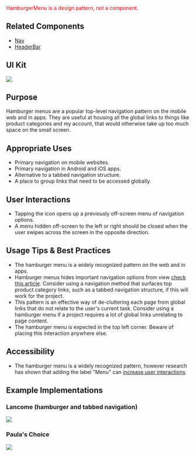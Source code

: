 <div style="color:red; margin-bottom:20px;">
    HamburgerMenu is a design pattern, not a component.
</div>

## Related Components

- [Nav](#!/Nav)
- [HeaderBar](#!/HeaderBar)

## UI Kit

![](../../assets/images/patterns/hamburger-menu/hamburger-uikit.png)

## Purpose

Hamburger menus are a popular top-level navigation pattern on the mobile web and in apps. They are useful at housing all the global links to things like product categories and my account, that would otherwise take up too much space on the small screen.

## Appropriate Uses

- Primary navigation on mobile websites.
- Primary navigation in Android and iOS apps.
- Alternative to a tabbed navigation structure.
- A place to group links that need to be accessed globally.

## User Interactions

- Tapping the icon opens up a previously off-screen menu of navigation options.
- A menu hidden off-screen to the left or right should be closed when the user swipes across the screen in the opposite direction.

## Usage Tips & Best Practices

- The hamburger menu is a widely recognized pattern on the web and in apps.
- Hamburger menus hides important navigation options from view [check this article](http://www.lukew.com/ff/entry.asp?1945). Consider using a navigation method that surfaces top product category links, such as a tabbed navigation structure, if this will work for the project.
- This pattern is an effective way of de-cluttering each page from global links that do not relate to the user's current task. Consider using a hamburger menu if a project requires a lot of global links unrelating to page content.
- The hamburger menu is expected in the top left corner. Beware of placing this interaction anywhere else.

## Accessibility

- The hamburger menu is a widely recognized pattern, however research has shown that adding the label "Menu" can [increase user interactions](http://www.bbc.com/news/magazine-31602745).

## Example Implementations

### Lancome (hamburger and tabbed navigation)

![](../../assets/images/patterns/hamburger-menu/hamburger-lancome.gif)

### Paula's Choice

![](../../assets/images/patterns/hamburger-menu/hamburger-paulas.gif)
